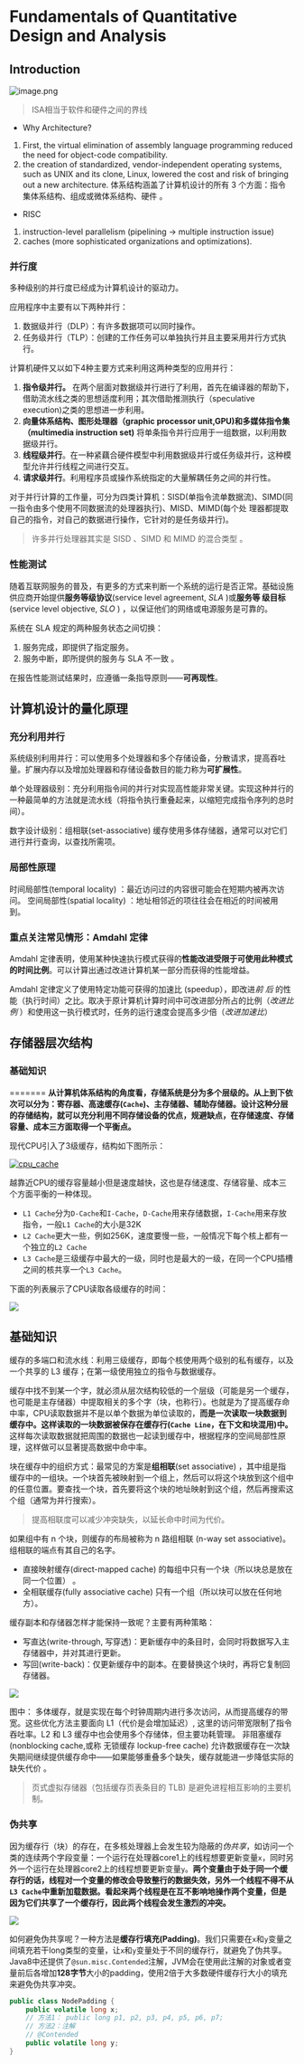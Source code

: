 # Fundamentals of Quantitative Design and Analysis

## Introduction

![image.png](http://img.070077.xyz/20230226165835.png)

> ISA相当于软件和硬件之间的界线


- Why Architecture?
1. First, the virtual elimination of assembly language programming reduced the need for object-code compatibility. 
2. the creation of standardized, vendor-independent operating systems, such as UNIX and its clone, Linux, lowered the cost and risk of bringing out a new architecture.
体系结构涵盖了计算机设计的所有 3 个方面：指令集体系结构、组成或微体系结构、硬件 。
- RISC
1. instruction-level parallelism (pipelining -> multiple instruction issue)
2. caches (more sophisticated organizations and optimizations).

### 并行度

多种级别的并行度已经成为计算机设计的驱动力。

应用程序中主要有以下两种并行：
1. 数据级并行（DLP）：有许多数据项可以同时操作。
2. 任务级并行（TLP）：创建的工作任务可以单独执行并且主要采用并行方式执行。

计算机硬件又以如下4种主要方式来利用这两种类型的应用并行：
1. **指令级并行。** 在两个层面对数据级并行进行了利用，首先在编译器的帮助下，借助流水线之类的思想适度利用；其次借助推测执行（speculative execution)之类的思想进一步利用。
2. **向量体系结构、图形处理器（graphic processor unit,GPU)和多媒体指令集（multimedia instruction set)** 将单条指令并行应用于一组数据，以利用数据级并行。
3. **线程级并行**。在一种紧藕合硬件模型中利用数据级并行或任务级并行，这种模型允许并行线程之间进行交互。
4. **请求级并行**。利用程序员或操作系统指定的大量解耦任务之间的并行性。

对于并行计算的工作量，可分为四类计算机：SISD(单指令流单数据流)、SIMD(同一指令由多个使用不同数据流的处理器执行)、MISD、MIMD(每个处
理器都提取自己的指令，对自己的数据进行操作，它针对的是任务级并行)。

> 许多并行处理器其实是 SISD 、SIMD 和 MIMD 的混合类型 。

### 性能测试

随着互联网服务的普及，有更多的方式来判断一个系统的运行是否正常。基础设施供应商开始提供**服务等级协议**(service level agreement, *SLA* )或**服务等
级目标**(service level objective, *SLO* ) ，以保证他们的网络或电源服务是可靠的。

系统在 SLA 规定的两种服务状态之间切换：
1. 服务完成，即提供了指定服务。
2. 服务中断，即所提供的服务与 SLA 不一致 。

在报告性能测试结果时，应遵循一条指导原则——**可再现性**。

## 计算机设计的量化原理

### 充分利用并行

系统级别利用并行：可以使用多个处理器和多个存储设备，分散请求，提高吞吐量。扩展内存以及增加处理器和存储设备数目的能力称为**可扩展性**。

单个处理器级别：充分利用指令间的并行对实现高性能非常关键。实现这种并行的一种最简单的方法就是流水线（将指令执行重叠起来，以缩短完成指令序列的总时间）。

数字设计级别：组相联(set-associative) 缓存使用多体存储器，通常可以对它们进行并行查询，以查找所需项。 

### 局部性原理

时间局部性(temporal locality) ：最近访问过的内容很可能会在短期内被再次访问。 
空间局部性(spatial locality) ：地址相邻近的项往往会在相近的时间被用到。 

### 重点关注常见情形：Amdahl 定律

Amdahl 定律表明，使用某种快速执行模式获得的**性能改进受限于可使用此种模式的时间比例**。可以计算出通过改进计算机某一部分而获得的性能增益。

Amdahl 定律定义了使用特定功能可获得的加速比 (speedup），即改进*前* *后* 的性能（执行时间）之比。取决于原计算机计算时间中可改进部分所占的比例（*改进比例* ）和使用这一执行模式时，任务的运行速度会提高多少倍（*改进加速比*）

## 存储器层次结构

### 基础知识
=======
**从计算机体系结构的角度看，存储系统是分为多个层级的。从上到下依次可以分为：寄存器、高速缓存(`Cache`)、主存储器、辅助存储器。设计这种分层的存储结构，就可以充分利用不同存储设备的优点，规避缺点，在存储速度、存储容量、成本三方面取得一个平衡点。**

现代CPU引入了3级缓存，结构如下图所示：

[![cpu_cache](https://blog.wangqi.love/articles/Java/media/cpu_cache.png)](https://blog.wangqi.love/articles/Java/media/cpu_cache.png)

越靠近CPU的缓存容量越小但是速度越快，这也是存储速度、存储容量、成本三个方面平衡的一种体现。

-   `L1 Cache`分为`D-Cache`和`I-Cache`，`D-Cache`用来存储数据，`I-Cache`用来存放指令，一般`L1 Cache`的大小是32K
-   `L2 Cache`更大一些，例如256K，速度要慢一些，一般情况下每个核上都有一个独立的`L2 Cache`
-   `L3 Cache`是三级缓存中最大的一级，同时也是最大的一级，在同一个CPU插槽之间的核共享一个`L3 Cache`。

下面的列表展示了CPU读取各级缓存的时间：

![](http://img.070077.xyz/20230604152555.png)


## 基础知识

缓存的多端口和流水线：利用三级缓存，即每个核使用两个级别的私有缓存，以及一个共享的 L3 缓存；在第一级使用独立的指令与数据缓存。 

缓存中找不到某一个字，就必须从层次结构较低的一个层级（可能是另一个缓存，也可能是主存储器）中提取相关的多个字（块，也称行）。也就是为了提高缓存命中率，CPU读取数据并不是以单个数据为单位读取的，**而是一次读取一块数据到缓存中。这样读取的一块数据被保存在缓存行(`Cache Line`，在下文和块混用)中。** 这样每次读取数据就把周围的数据也一起读到缓存中，根据程序的空间局部性原理，这样做可以显著提高数据中命中率。

块在缓存中的组织方式：最常见的方案是**组相联**(set associative) ，其中组是指缓存中的一组块。一个块首先被映射到一个组上，然后可以将这个块放到这个组中的任意位置。要查找一个块，首先要将这个块的地址映射到这个组，然后再搜索这个组（通常为并行搜索）。

> 提高相联度可以减少冲突缺失，以延长命中时间为代价。 

如果组中有 n 个块，则缓存的布局被称为 n 路组相联 (n-way set associative)。 组相联的端点有其自己的名字。
- 直接映射缓存(direct-mapped cache) 的每组中只有一个块（所以块总是放在同一个位置） 。
- 全相联缓存(fully associative cache) 只有一个组（所以块可以放在任何地方）。

 缓存副本和存储器怎样才能保持一致呢？主要有两种策略：
 - 写直达(write-through, 写穿透)：更新缓存中的条目时，会同时将数据写入主存储器中，并对其进行更新。
 - 写回(write-back)：仅更新缓存中的副本。在要替换这个块时，再将它复制回存储器。

![](http://img.070077.xyz/20230318223852.png)

图中：
多体缓存，就是实现在每个时钟周期内进行多次访问，从而提高缓存的带宽。这些优化方法主要面向 L1（代价是会增加延迟）, 这里的访问带宽限制了指令吞吐率。L2 和 L3 缓存中也会使用多个存储体，但主要功耗管理。 
非阻塞缓存 (nonblocking cache,或称 无锁缓存 lockup-free cache) 允许数据缓存在一次缺失期间继续提供缓存命中——如果能够重叠多个缺失，缓存就能进一步降低实际的缺失代价 。 

> 页式虚拟存储器（包括缓存页表条目的 TLB) 是避免进程相互影响的主要机制。 


### 伪共享

因为缓存行（块）的存在，在多核处理器上会发生较为隐蔽的*伪共享*，如访问一个类的连续两个字段变量：一个运行在处理器core1上的线程想要更新变量`x`，同时另外一个运行在处理器core2上的线程想要更新变量`y`。**两个变量由于处于同一个缓存行的话，线程对一个变量的修改会导致整行的数据失效，另外一个线程不得不从`L3 Cache`中重新加载数据。看起来两个线程是在互不影响地操作两个变量，但是因为它们共享了一个缓存行，因此两个线程会发生激烈的冲突。**

![](http://img.070077.xyz/20230604153013.png)


如何避免伪共享呢？一种方法是**缓存行填充(Padding)**。我们只需要在`x`和`y`变量之间填充若干long类型的变量，让`x`和`y`变量处于不同的缓存行，就避免了伪共享。Java8中还提供了`@sun.misc.Contended`注解，JVM会在使用此注解的对象或者变量前后各增加**128字节**大小的padding，使用2倍于大多数硬件缓存行大小的填充来避免伪共享冲突。
```java
public class NodePadding {  
    public volatile long x;  
    // 方法1： public long p1, p2, p3, p4, p5, p6, p7;  
    // 方法2：注解
    // @Contended
    public volatile long y;  
}
